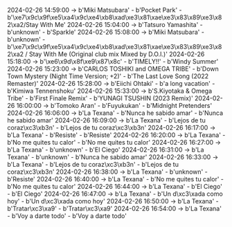 2024-02-26 14:59:00 -> b'Miki Matsubara' - b'Pocket Park' - b'\xe7\x9c\x9f\xe5\xa4\x9c\xe4\xb8\xad\xe3\x81\xae\xe3\x83\x89\xe3\x82\xa2/Stay With Me'
2024-02-26 15:04:00 -> b'Tatsuro Yamashita' - b'unknown' - b'Sparkle'
2024-02-26 15:08:00 -> b'Miki Matsubara' - b'unknown' - b'\xe7\x9c\x9f\xe5\xa4\x9c\xe4\xb8\xad\xe3\x81\xae\xe3\x83\x89\xe3\x82\xa2 / Stay With Me (Original club mix Mixed by D.O.I.)'
2024-02-26 15:18:00 -> b'\xe6\x9d\x8f\xe9\x87\x8c' - b'TIMELY!!' - b'Windy Summer'
2024-02-26 15:23:00 -> b'CARLOS TOSHIKI and OMEGA TRIBE' - b'Down Town Mystery (Night Time Version; +2)' - b'The Last Love Song (2022 Remaster)'
2024-02-26 15:28:00 -> b'Eiichi Ohtaki' - b'a long vacation' - b'Kimiwa Tennenshoku'
2024-02-26 15:33:00 -> b'S.Kiyotaka & Omega Tribe' - b'First Finale Remix' - b'YUNAGI TSUSHIN (2023 Remix)'
2024-02-26 16:00:00 -> b'Tomoko Aran' - b'Fuyukukan' - b'Midnight Pretenders'
2024-02-26 16:06:00 -> b'La Texana' - b'Nunca he sabido amar' - b'Nunca he sabido amar'
2024-02-26 16:09:00 -> b'La Texana' - b'Lejos de tu coraz\xc3\xb3n' - b'Lejos de tu coraz\xc3\xb3n'
2024-02-26 16:17:00 -> b'La Texana' - b'Resiste' - b'Resiste'
2024-02-26 16:20:00 -> b'La Texana' - b'No me quites tu calor' - b'No me quites tu calor'
2024-02-26 16:27:00 -> b'La Texana' - b'unknown' - b'El Ciego'
2024-02-26 16:31:00 -> b'La Texana' - b'unknown' - b'Nunca he sabido amar'
2024-02-26 16:33:00 -> b'La Texana' - b'Lejos de tu coraz\xc3\xb3n' - b'Lejos de tu coraz\xc3\xb3n'
2024-02-26 16:38:00 -> b'La Texana' - b'unknown' - b'Resiste'
2024-02-26 16:40:00 -> b'La Texana' - b'No me quites tu calor' - b'No me quites tu calor'
2024-02-26 16:44:00 -> b'La Texana' - b'El Ciego' - b'El Ciego'
2024-02-26 16:47:00 -> b'La Texana' - b'Un d\xc3\xada como hoy' - b'Un d\xc3\xada como hoy'
2024-02-26 16:50:00 -> b'La Texana' - b'Tratar\xc3\xa9' - b'Tratar\xc3\xa9'
2024-02-26 16:54:00 -> b'La Texana' - b'Voy a darte todo' - b'Voy a darte todo'
